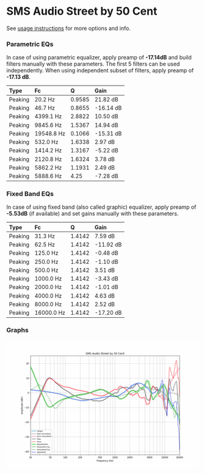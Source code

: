 # SMS Audio Street by 50 Cent
See [usage instructions](https://github.com/jaakkopasanen/AutoEq#usage) for more options and info.

### Parametric EQs
In case of using parametric equalizer, apply preamp of **-17.14dB** and build filters manually
with these parameters. The first 5 filters can be used independently.
When using independent subset of filters, apply preamp of **-17.13 dB**.

| Type    | Fc         |      Q | Gain      |
|:--------|:-----------|:-------|:----------|
| Peaking | 20.2 Hz    | 0.9585 | 21.82 dB  |
| Peaking | 46.7 Hz    | 0.8655 | -16.14 dB |
| Peaking | 4399.1 Hz  | 2.8822 | 10.50 dB  |
| Peaking | 9845.6 Hz  | 1.5367 | 14.94 dB  |
| Peaking | 19548.8 Hz | 0.1066 | -15.31 dB |
| Peaking | 532.0 Hz   | 1.6338 | 2.97 dB   |
| Peaking | 1414.2 Hz  | 1.3167 | -5.22 dB  |
| Peaking | 2120.8 Hz  | 1.6324 | 3.78 dB   |
| Peaking | 5862.2 Hz  | 1.1931 | 2.49 dB   |
| Peaking | 5888.6 Hz  | 4.25   | -7.28 dB  |

### Fixed Band EQs
In case of using fixed band (also called graphic) equalizer, apply preamp of **-5.53dB**
(if available) and set gains manually with these parameters.

| Type    | Fc         |      Q | Gain      |
|:--------|:-----------|:-------|:----------|
| Peaking | 31.3 Hz    | 1.4142 | 7.59 dB   |
| Peaking | 62.5 Hz    | 1.4142 | -11.92 dB |
| Peaking | 125.0 Hz   | 1.4142 | -0.48 dB  |
| Peaking | 250.0 Hz   | 1.4142 | -1.10 dB  |
| Peaking | 500.0 Hz   | 1.4142 | 3.51 dB   |
| Peaking | 1000.0 Hz  | 1.4142 | -3.43 dB  |
| Peaking | 2000.0 Hz  | 1.4142 | -1.01 dB  |
| Peaking | 4000.0 Hz  | 1.4142 | 4.63 dB   |
| Peaking | 8000.0 Hz  | 1.4142 | 2.52 dB   |
| Peaking | 16000.0 Hz | 1.4142 | -17.20 dB |

### Graphs
![](./SMS%20Audio%20Street%20by%2050%20Cent.png)